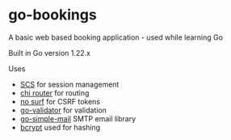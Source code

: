 # go-bookings
A basic web based booking application - used while learning Go

Built in Go version 1.22.x 

Uses 	
- [SCS](https://github.com/alexedwards/scs) for session management
- [chi router](https://github.com/go-chi/chi) for routing
- [no surf](https://github.com/justinas/nosurf) for CSRF tokens
- [go-validator](https://github.com/asaskevich/govalidator) for validation
- [go-simple-mail](https://github.com/xhit/go-simple-mail) SMTP email library
- [bcrypt](https://pkg.go.dev/golang.org/x/crypto) used for hashing

